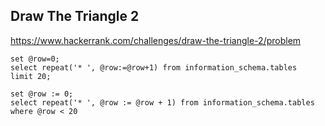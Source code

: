 ## Draw The Triangle 2

https://www.hackerrank.com/challenges/draw-the-triangle-2/problem

```mysql
set @row=0;
select repeat('* ', @row:=@row+1) from information_schema.tables
limit 20;
```

```mysql
set @row := 0;
select repeat('* ', @row := @row + 1) from information_schema.tables where @row < 20
```
